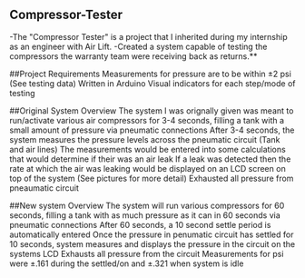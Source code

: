 ## Compressor-Tester
-The "Compressor Tester" is a project that I inherited during my internship as an engineer with Air Lift.
-Created a system capable of testing the compressors the warranty team were receiving back as returns.**

##Project Requirements
Measurements for pressure are to be within ±2 psi (See testing data)
Written in Arduino
Visual indicators for each step/mode of testing


##Original System Overview
The system I was orignally given was meant to run/activate various air compressors for 3-4 seconds, filling a tank with a small amount of pressure via pneumatic connections
After 3-4 seconds, the system measures the pressure levels across the pneumatic circuit (Tank and air lines)
The measurements would be entered into some calculations that would determine if their was an air leak
If a leak was detected then the rate at which the air was leaking would be displayed on an LCD screen on top of the system (See pictures for more detail)
Exhausted all pressure from pneaumatic circuit


##New system Overview
The system will run various compressors for 60 seconds, filling a tank with as much pressure as it can in 60 seconds via pneumatic connections
After 60 seconds, a 10 second settle period is automatically entered
Once the pressure in penumatic circuit has settled for 10 seconds, system measures and displays the pressure in the circuit on the systems LCD
Exhausts all pressure from the circuit
Measurements for psi were ±.161 during the settled/on and ±.321 when system is idle

